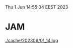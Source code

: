 Thu  1 Jun 14:55:04 EEST 2023
# JAM
<a href='./cache/202306/01_14.log'>./cache/202306/01_14.log</a>
